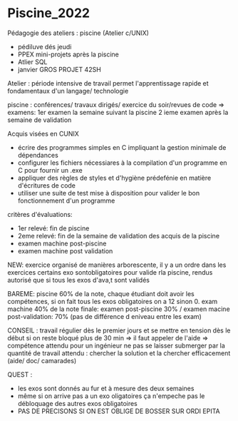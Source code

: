 # Piscine_2022

Pédagogie  des ateliers : piscine (Atelier c/UNIX) 
- pédiluve dés jeudi 
- PPEX mini-projets après la piscine 
- Atlier SQL 
- janvier GROS PROJET 42SH

Atelier : période intensive de travail 
permet l'apprentissage rapide et fondamentaux d'un langage/ technologie

piscine : conférences/ travaux dirigés/ exercice du soir/revues de code 
=> examens: 1er examen la semaine suivant la piscine 
2 ieme examen après la semaine de validation 

Acquis visées en CUNIX 
- écrire des programmes simples en C impliquant la gestion minimale de dépendances 
- configurer les fichiers nécessiares à la compilation d'un programme en C pour fournir un .exe
- appliquer des règles de styles et d'hygiène prédefénie en matière d'écritures de code 
- utiliser une suite de test mise à disposition pour valider le bon fonctionnement d'un programme 

critères d'évaluations: 
- 1er relevé: fin de piscine 
- 2eme relevé: fin de la semaine de validation des acquis de la piscine 
- examen machine post-piscine 
- examen machine post validation 

NEW: exercice organisé de manières arborescente, il y a un ordre dans les exercices 
certains exo sontobligatoires pour valide rla piscine, rendus autorisé que si tous les exos d'ava,t sont validés 

BAREME: piscine 60% de la note, chaque étudiant doit avoir les compétences, si on fait tous les exos obligatoires on a 12 sinon 0.
exam machine 40% de la note finale: examen post-piscine 30% / examen macine post-validation: 70%
(pas de différence d eniveau entre les exam)

CONSEIL : travail régulier dès le premier jours et se mettre en tension dès le début
si on reste bloqué plus de 30 min => il faut appeler de l'aide 
=> compétence attendu pour un ingénieur 
ne pas se laisser submerger par la quantité de travail
attendu : chercher la solution et la chercher efficacement (aide/ doc/ camarades) 

QUEST	: 
- les exos sont donnés au fur et à mesure des deux semaines 
- même si on arrive pas a un exo oligatoires ça n'empeche pas le débloquage des autres exos obligatoires 
- PAS DE PRECISONS SI ON EST OBLIGE DE BOSSER SUR ORDI EPITA 
